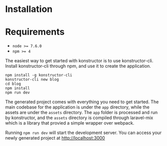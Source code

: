 # Installation

# Requirements
- `node >= 7.6.0`
- `npm >= 4`

The easiest way to get started with konstructor is to use konstructor-cli. Install konstructor-cli through npm, and use it to create the application.
```
npm install -g konstructor-cli
konstructor-cli new blog
cd blog
npm install
npm run dev
```

The generated project comes with everything you need to get started. The main codebase for the application is under the `app` directory, while the assets are under the `assets` directory. The `app` folder is processed and run by konstructor, and the `assets` directory is compiled through laravel-mix which is a library that provied a simple wrapper over webpack.

Running `npm run dev` will start the development server. You can access your newly generated project at [http://localhost:3000](http://localhost:3000)
